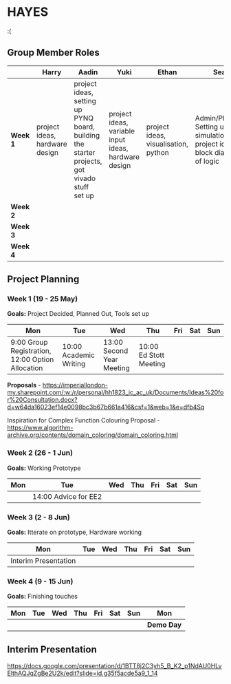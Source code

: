 # HAYES

:(

## Group Member Roles

| | Harry | Aadin | Yuki | Ethan | Sean |
| --- | --- | --- | --- | --- | --- |
| **Week 1** | project ideas, hardware design | project ideas, setting up PYNQ board, building the starter projects, got vivado stuff set up | project ideas, variable input ideas, hardware design | project ideas, visualisation, python | Admin/Planning, Setting up simulation, project ideas, block diagram of logic |
| **Week 2** | | | | | |
| **Week 3** | | | | | |
| **Week 4** | | | | | |

## Project Planning

### Week 1 (19 - 25 May)

**Goals:** Project Decided, Planned Out, Tools set up

| Mon | Tue | Wed | Thu | Fri | Sat | Sun |
| --- | --- | --- | --- | --- | --- | --- |
| 9:00 Group Registration, 12:00 Option Allocation | 10:00 Academic Writing | 13:00 Second Year Meeting | 10:00 Ed Stott Meeting | | | |

**Proposals** - https://imperiallondon-my.sharepoint.com/:w:/r/personal/hh1823_ic_ac_uk/Documents/Ideas%20for%20Consultation.docx?d=w64da16023ef14e0098bc3b67b661a416&csf=1&web=1&e=dfb4Sq

Inspiration for Complex Function Colouring Proposal - https://www.algorithm-archive.org/contents/domain_coloring/domain_coloring.html

### Week 2 (26 - 1 Jun)

**Goals:** Working Prototype

| Mon | Tue | Wed | Thu | Fri | Sat | Sun |
| --- | --- | --- | --- | --- | --- | --- |
| | 14:00 Advice for EE2 | | | | | |

### Week 3 (2 - 8 Jun)

**Goals:** Itterate on prototype, Hardware working

| Mon | Tue | Wed | Thu | Fri | Sat | Sun |
| --- | --- | --- | --- | --- | --- | --- |
| Interim Presentation  | | | | | | |

### Week 4 (9 - 15 Jun)

**Goals:** Finishing touches

| Mon | Tue | Wed | Thu | Fri | Sat | Sun | Mon |
| --- | --- | --- | --- | --- | --- | --- | --- |
|  | | | | | | | **Demo Day** |

## Interim Presentation

https://docs.google.com/presentation/d/1BTT8j2C3yh5_B_K2_p1NdAU0HLvElthAQJqZgBe2U2k/edit?slide=id.g35f5acde5a9_1_14
